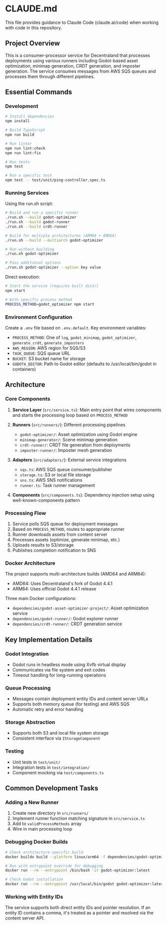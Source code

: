 # CLAUDE.md

This file provides guidance to Claude Code (claude.ai/code) when working with code in this repository.

## Project Overview

This is a consumer-processor service for Decentraland that processes deployments using various runners including Godot-based asset optimization, minimap generation, CRDT generation, and imposter generation. The service consumes messages from AWS SQS queues and processes them through different pipelines.

## Essential Commands

### Development
```bash
# Install dependencies
npm install

# Build TypeScript
npm run build

# Run linter
npm run lint:check
npm run lint:fix

# Run tests
npm test

# Run a specific test
npm test -- test/unit/ping-controller.spec.ts
```

### Running Services

Using the run.sh script:
```bash
# Build and run a specific runner
./run.sh --build godot-optimizer
./run.sh --build godot-runner
./run.sh --build crdt-runner

# Build for multiple architectures (ARM64 + AMD64)
./run.sh --build --multiarch godot-optimizer

# Run without building
./run.sh godot-optimizer

# Pass additional options
./run.sh godot-optimizer --option key value
```

Direct execution:
```bash
# Start the service (requires built dist/)
npm start

# With specific process method
PROCESS_METHOD=godot_optimizer npm start
```

### Environment Configuration

Create a `.env` file based on `.env.default`. Key environment variables:
- `PROCESS_METHOD`: One of `log`, `godot_minimap`, `godot_optimizer`, `generate_crdt`, `generate_imposters`
- `AWS_REGION`: AWS region for SQS/S3
- `TASK_QUEUE`: SQS queue URL
- `BUCKET`: S3 bucket name for storage
- `GODOT4_EDITOR`: Path to Godot editor (defaults to /usr/local/bin/godot in containers)

## Architecture

### Core Components

1. **Service Layer** (`src/service.ts`): Main entry point that wires components and starts the processing loop based on `PROCESS_METHOD`

2. **Runners** (`src/runners/`): Different processing pipelines
   - `godot-optimizer/`: Asset optimization using Godot engine
   - `minimap-generator/`: Scene minimap generation
   - `crdt-runner/`: CRDT file generation from deployments
   - `imposter-runner/`: Imposter mesh generation

3. **Adapters** (`src/adapters/`): External service integrations
   - `sqs.ts`: AWS SQS queue consumer/publisher
   - `storage.ts`: S3 or local file storage
   - `sns.ts`: AWS SNS notifications
   - `runner.ts`: Task runner management

4. **Components** (`src/components.ts`): Dependency injection setup using well-known-components pattern

### Processing Flow

1. Service polls SQS queue for deployment messages
2. Based on `PROCESS_METHOD`, routes to appropriate runner
3. Runner downloads assets from content server
4. Processes assets (optimize, generate minimap, etc.)
5. Uploads results to S3/storage
6. Publishes completion notification to SNS

### Docker Architecture

The project supports multi-architecture builds (AMD64 and ARM64):
- AMD64: Uses Decentraland's fork of Godot 4.4.1
- ARM64: Uses official Godot 4.4.1 release

Three main Docker configurations:
- `dependencies/godot-asset-optimizer-project/`: Asset optimization service
- `dependencies/godot-runner/`: Godot explorer runner
- `dependencies/crdt-runner/`: CRDT generation service

## Key Implementation Details

### Godot Integration
- Godot runs in headless mode using Xvfb virtual display
- Communicates via file system and exit codes
- Timeout handling for long-running operations

### Queue Processing
- Messages contain deployment entity IDs and content server URLs
- Supports both memory queue (for testing) and AWS SQS
- Automatic retry and error handling

### Storage Abstraction
- Supports both S3 and local file system storage
- Consistent interface via `IStorageComponent`

### Testing
- Unit tests in `test/unit/`
- Integration tests in `test/integration/`
- Component mocking via `test/components.ts`

## Common Development Tasks

### Adding a New Runner
1. Create new directory in `src/runners/`
2. Implement runner function matching signature in `src/service.ts`
3. Add to `validProcessMethods` array
4. Wire in main processing loop

### Debugging Docker Builds
```bash
# Check architecture-specific build
docker buildx build --platform linux/arm64 -f dependencies/godot-optimizer/Dockerfile .

# Run with entrypoint override for debugging
docker run --rm --entrypoint /bin/bash -it godot-optimizer:latest

# Check Godot installation
docker run --rm --entrypoint /usr/local/bin/godot godot-optimizer:latest --version
```

### Working with Entity IDs
The service supports both direct entity IDs and pointer resolution. If an entity ID contains a comma, it's treated as a pointer and resolved via the content server API.